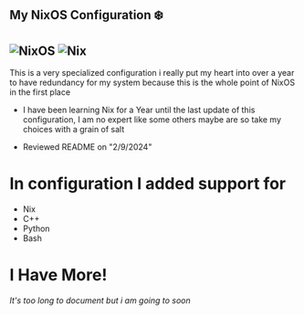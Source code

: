 ## My NixOS Configuration ❄️
![NixOS](https://img.shields.io/badge/-NixOS-5277C3?style=flat-square&logo=nixos&logoColor=black)
![Nix](https://img.shields.io/badge/-Nix-7EBAFF?style=flat-square&logo=nixos&logoColor=black)
--
This is a very specialized configuration i really put my heart into over a year to have redundancy for my system because this is the whole point of NixOS in the first place

 - I have been learning Nix for a Year until the last update of this configuration, I am no expert like some others maybe are so take my choices with a grain of salt

 - Reviewed README on "2/9/2024"

# In configuration I added support for

- Nix
- C++
- Python
- Bash

# I Have More!
_It's too long to document but i am going to soon_